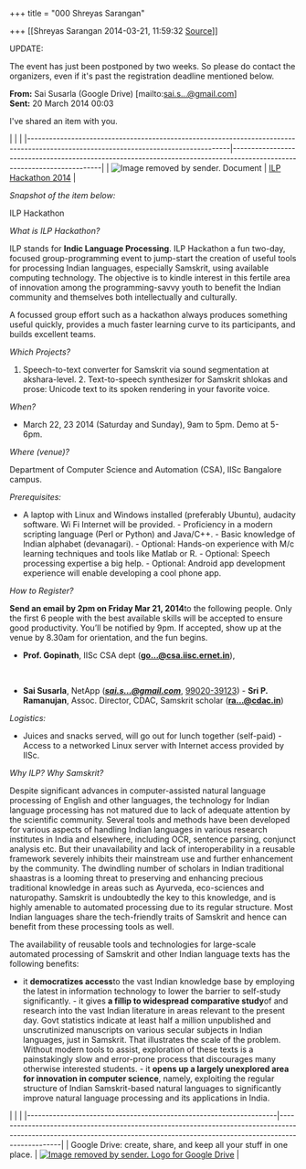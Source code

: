 +++
title = "000 Shreyas Sarangan"

+++
[[Shreyas Sarangan	2014-03-21, 11:59:32 [Source](https://groups.google.com/g/samskrita/c/QPnsODJkceA)]]



UPDATE:

The event has just been postponed by two weeks. So please do contact the organizers, even if it's past the registration deadline mentioned below.



**From:** Sai Susarla (Google Drive) \[mailto:[sai.s...@gmail.com]()\]  
**Sent:** 20 March 2014 00:03  
  



I've shared an item with you.

|                                                                                                                                     |                                                                                                                        | |-------------------------------------------------------------------------------------------------------------------------------------|------------------------------------------------------------------------------------------------------------------------| | ![Image removed by sender. Document](https://groups.google.com/group/samskrita/attach/7f929f4c1417e42d/~WRD000.jpg?part=0.1&view=1) | [ILP Hackathon 2014](https://docs.google.com/document/d/1b18XLZk1W-UbCjzeL4n6IPueSRJP--gFg0DW26a1e4A/edit?usp=sharing) |



*Snapshot of the item below:*

ILP Hackathon

*What is ILP Hackathon?*

ILP stands for **Indic Language Processing**. ILP Hackathon a fun two-day, focused group-programming event to jump-start the creation of useful tools for processing Indian languages, especially Samskrit, using available computing technology. The objective is to kindle interest in this fertile area of innovation among the programming-savvy youth to benefit the Indian community and themselves both intellectually and culturally.

A focussed group effort such as a hackathon always produces something useful quickly, provides a much faster learning curve to its participants, and builds excellent teams.

*Which Projects?*

1.  Speech-to-text converter for Samskrit via sound segmentation at
    akshara-level. 2.  Text-to-speech synthesizer for Samskrit shlokas and prose: Unicode
    text to its spoken rendering in your favorite voice.

*When?*

-   March 22, 23 2014 (Saturday and Sunday), 9am to 5pm. Demo at 5-6pm.

*Where (venue)?*

Department of Computer Science and Automation (CSA), IISc Bangalore campus.

*Prerequisites:*

-   A laptop with Linux and Windows installed (preferably Ubuntu),
    audacity software. Wi Fi Internet will be provided. -   Proficiency in a modern scripting language (Perl or Python) and
    Java/C++. -   Basic knowledge of Indian alphabet (devanagari). -   Optional: Hands-on experience with M/c learning techniques and tools
    like Matlab or R. -   Optional: Speech processing expertise a big help. -   Optional: Android app development experience will enable developing
    a cool phone app.

*How to Register?*

**Send an email by 2pm on Friday Mar 21, 2014**to the following people. Only the first 6 people with the best available skills will be accepted to ensure good productivity. You’ll be notified by 9pm. If accepted, show up at the venue by 8.30am for orientation, and the fun begins.

-   **Prof. Gopinath**, IISc CSA dept (**[go...@csa.iisc.ernet.in]()**),

&nbsp;

-   **Sai Susarla**, NetApp (***[sai.s...@gmail.com]()***,
    [99020-39123](tel:99020-39123)) -   **Sri P. Ramanujan**, Assoc. Director, CDAC, Samskrit scholar
    (**[ra...@cdac.in]()**)

*Logistics:*

-   Juices and snacks served, will go out for lunch together (self-paid) -   Access to a networked Linux server with Internet access provided by
    IISc.

*Why ILP? Why Samskrit?*

Despite significant advances in computer-assisted natural language processing of English and other languages, the technology for Indian language processing has not matured due to lack of adequate attention by the scientific community. Several tools and methods have been developed for various aspects of handling Indian languages in various research institutes in India and elsewhere, including OCR, sentence parsing, conjunct analysis etc. But their unavailability and lack of interoperability in a reusable framework severely inhibits their mainstream use and further enhancement by the community. The dwindling number of scholars in Indian traditional shaastras is a looming threat to preserving and enhancing precious traditional knowledge in areas such as Ayurveda, eco-sciences and naturopathy. Samskrit is undoubtedly the key to this knowledge, and is highly amenable to automated processing due to its regular structure. Most Indian languages share the tech-friendly traits of Samskrit and hence can benefit from these processing tools as well.

The availability of reusable tools and technologies for large-scale automated processing of Samskrit and other Indian language texts has the following benefits:

-   it **democratizes access**to the vast Indian knowledge base by
    employing the latest in information technology to lower the barrier
    to self-study significantly. -   it gives **a fillip to widespread comparative study**of and
    research into the vast Indian literature in areas relevant to the
    present day. Govt statistics indicate at least half a million
    unpublished and unscrutinized manuscripts on various secular
    subjects in Indian languages, just in Samskrit. That illustrates the
    scale of the problem. Without modern tools to assist, exploration of
    these texts is a painstakingly slow and error-prone process that
    discourages many otherwise interested students. -   it **opens up a largely unexplored area for innovation in computer
    science**, namely, exploiting the regular structure of Indian
    Samskrit-based natural languages to significantly improve natural
    language processing and its applications in India.



|                                                                    |                                                                                                                                                                              | |--------------------------------------------------------------------|------------------------------------------------------------------------------------------------------------------------------------------------------------------------------| | Google Drive: create, share, and keep all your stuff in one place. | [![Image removed by sender. Logo for Google Drive](https://groups.google.com/group/samskrita/attach/7f929f4c1417e42d/~WRD000.jpg?part=0.1&view=1)](https://drive.google.com) |



  
  

  

